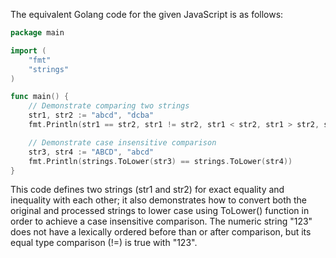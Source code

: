 The equivalent Golang code for the given JavaScript is as follows:

```go
package main

import (
	"fmt"
	"strings"
)

func main() {
	// Demonstrate comparing two strings
	str1, str2 := "abcd", "dcba"
	fmt.Println(str1 == str2, str1 != str2, str1 < str2, str1 > str2, strings.ToLower(str1) == strings.ToLower(str2))

	// Demonstrate case insensitive comparison
	str3, str4 := "ABCD", "abcd"
	fmt.Println(strings.ToLower(str3) == strings.ToLower(str4))
}
```
This code defines two strings (str1 and str2) for exact equality and inequality with each other; it also demonstrates how to convert both the original and processed strings to lower case using ToLower() function in order to achieve a case insensitive comparison. The numeric string "123" does not have a lexically ordered before than or after comparison, but its equal type comparison (!=) is true with "123".
